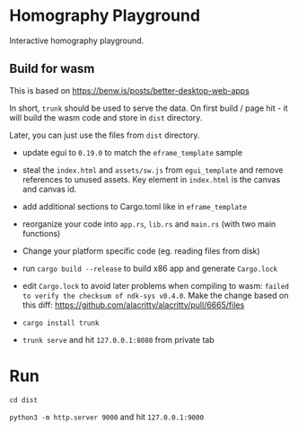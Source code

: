 # Homography Playground

Interactive homography playground.

## Build for wasm

This is based on https://benw.is/posts/better-desktop-web-apps

In short, `trunk` should be used to serve the data. On first build / page hit - it will build the wasm code and store in `dist` directory.

Later, you can just use the files from `dist` directory.

* update egui to `0.19.0` to match the ```eframe_template``` sample

* steal the `index.html` and `assets/sw.js` from ```egui_template``` and remove references to unused assets. Key element in `index.html` is the canvas and canvas id. 

* add additional sections to Cargo.toml like in ```eframe_template```

* reorganize your code into `app.rs`, `lib.rs` and `main.rs` (with two main functions)

* Change your platform specific code (eg. reading files from disk)

* run `cargo build --release` to build x86 app and generate `Cargo.lock`

* edit `Cargo.lock` to avoid later problems when compiling to wasm: `failed to verify the checksum of ndk-sys v0.4.0`. Make the change based on this diff: https://github.com/alacritty/alacritty/pull/6665/files

* `cargo install trunk`

* `trunk serve` and hit `127.0.0.1:8080` from private tab

# Run

`cd dist`

`python3 -m http.server 9000` and hit `127.0.0.1:9000`

